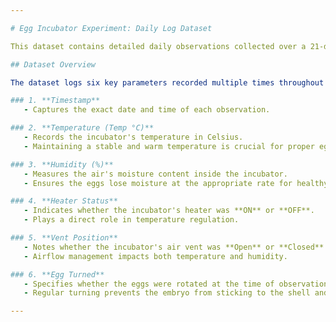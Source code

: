 ```yaml
---

# Egg Incubator Experiment: Daily Log Dataset

This dataset contains detailed daily observations collected over a 21-day egg incubation experiment. An egg incubator is a machine designed to create the optimal environment for hatching eggs, involving precise control of various factors such as temperature, humidity, airflow, and egg rotation. The primary objective of recording this data is to monitor and maintain the ideal conditions for successful incubation.

## Dataset Overview

The dataset logs six key parameters recorded multiple times throughout each day:

### 1. **Timestamp**
   - Captures the exact date and time of each observation.

### 2. **Temperature (Temp °C)**
   - Records the incubator's temperature in Celsius.
   - Maintaining a stable and warm temperature is crucial for proper egg development.

### 3. **Humidity (%)**
   - Measures the air's moisture content inside the incubator.
   - Ensures the eggs lose moisture at the appropriate rate for healthy hatching.

### 4. **Heater Status**
   - Indicates whether the incubator's heater was **ON** or **OFF**.
   - Plays a direct role in temperature regulation.

### 5. **Vent Position**
   - Notes whether the incubator's air vent was **Open** or **Closed**.
   - Airflow management impacts both temperature and humidity.

### 6. **Egg Turned**
   - Specifies whether the eggs were rotated at the time of observation (**Yes** or **No**).
   - Regular turning prevents the embryo from sticking to the shell and supports healthy development.

---
```

